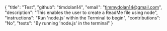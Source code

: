 {
	"title": "Test",
	"github": "timdolan14",
	"email": "timmydolan14@gmail.com",
	"description": "This enables the user to create a ReadMe file using node",
	"instructions": "Run 'node.js' within the Terminal to begin",
	"contributions": "No",
	"tests": "By running 'node.js' in the terminal"
}